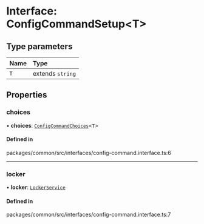 # Interface: ConfigCommandSetup<T\>

## Type parameters

| Name | Type             |
| :--- | :--------------- |
| `T`  | extends `string` |

## Properties

### choices

• **choices**: [`ConfigCommandChoices`](../types/ConfigCommandChoices.md)<`T`\>

#### Defined in

packages/common/src/interfaces/config-command.interface.ts:6

---

### locker

• **locker**: [`LockerService`](../classes/LockerService.md)

#### Defined in

packages/common/src/interfaces/config-command.interface.ts:7
